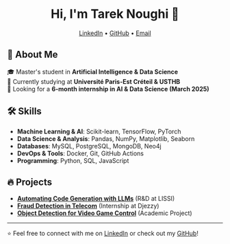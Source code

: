 <h1 align="center">Hi, I'm Tarek Noughi 👋</h1>

<p align="center">
  <a href="https://www.linkedin.com/in/noughitarek/">LinkedIn</a> •
  <a href="https://github.com/noughitarek">GitHub</a> •
  <a href="mailto:tarek.noughi@etu.u-pec.fr">Email</a>
</p>

## 🚀 About Me
🎓 Master's student in **Artificial Intelligence & Data Science**  
📍 Currently studying at **Université Paris-Est Créteil & USTHB**  
🔎 Looking for a **6-month internship in AI & Data Science (March 2025)**  

## 🛠️ Skills
- **Machine Learning & AI**: Scikit-learn, TensorFlow, PyTorch
- **Data Science & Analysis**: Pandas, NumPy, Matplotlib, Seaborn
- **Databases**: MySQL, PostgreSQL, MongoDB, Neo4j
- **DevOps & Tools**: Docker, Git, GitHub Actions
- **Programming**: Python, SQL, JavaScript

## 🔥 Projects
- **[Automating Code Generation with LLMs](#)** (R&D at LISSI)
- **[Fraud Detection in Telecom](#)** (Internship at Djezzy)
- **[Object Detection for Video Game Control](#)** (Academic Project)


---

⭐️ Feel free to connect with me on [LinkedIn](https://www.linkedin.com/in/noughitarek/) or check out my [GitHub](https://github.com/noughitarek)!  
